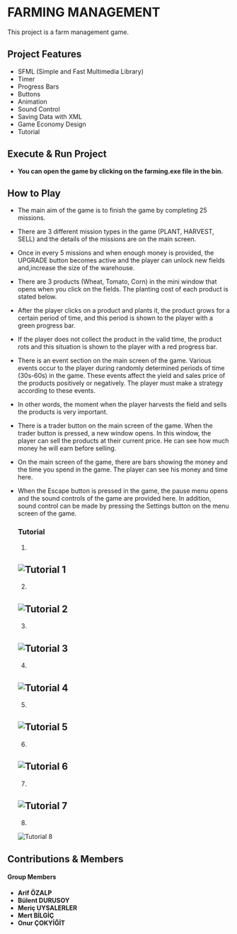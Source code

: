 # FARMING MANAGEMENT 


This project is a farm management game.

## Project Features
* SFML (Simple and Fast Multimedia Library)
* Timer
* Progress Bars
* Buttons
* Animation
* Sound Control 
* Saving Data with XML 
* Game Economy Design
* Tutorial

## Execute & Run Project


* **You can open the game by clicking on the farming.exe file in the bin.**
    

## How to Play 

* The main aim of the game is to finish the game by completing 25 missions.
* There are 3 different mission types in the game (PLANT, HARVEST, SELL) and the details of the missions are on the main screen.
* Once in every 5 missions and when enough money is provided, the UPGRADE button becomes active and the player can unlock new fields and,increase the size of the warehouse.
* There are 3 products (Wheat, Tomato, Corn) in the mini window that opens when you click on the fields. The planting cost of each product is stated below.
* After the player clicks on a product and plants it, the product grows for a certain period of time, and this period is shown to the player with a green progress bar.
* If the player does not collect the product in the valid time, the product rots and this situation is shown to the player with a red progress bar.
* There is an event section on the main screen of the game. Various events occur to the player during randomly determined periods of time (30s-60s) in the game. These events affect the yield and sales price of the products positively or negatively. The player must make a strategy according to these events.
* In other words, the moment when the player harvests the field and sells the products is very important.
* There is a trader button on the main screen of the game. When the trader button is pressed, a new window opens. In this window, the player can sell the products at their current price. He can see how much money he will earn before selling.
* On the main screen of the game, there are bars showing the money and the time you spend in the game. The player can see his money and time here.
* When the Escape button is pressed in the game, the pause menu opens and the sound controls of the game are provided here. In addition, sound control can be made by pressing the Settings button on the menu screen of the game.
  
    ### Tutorial
    
    1.  
     ![Tutorial 1](https://i.hizliresim.com/7wmjtpd.png)
     ---
    2. 
     ![Tutorial 2](https://i.hizliresim.com/djcelct.png)  
     ---               
    3. 
     ![Tutorial 3](https://i.hizliresim.com/hpvdzmz.png)
     ---     
    4. 
     ![Tutorial 4](https://i.hizliresim.com/gb4w79p.png)
     ---     
    5. 
     ![Tutorial 5](https://i.hizliresim.com/rdugt9i.png)
     ---     
    6. 
     ![Tutorial 6](https://i.hizliresim.com/54swyl6.png)
     ---     
    7. 
     ![Tutorial 7](https://i.hizliresim.com/sizicee.png)
     ---     
    8. 
     ![Tutorial 8](https://i.hizliresim.com/mt74sn8.png)
    


## Contributions & Members

   #### Group Members 
 * **Arif ÖZALP**
 * **Bülent DURUSOY**
 * **Meriç UYSALERLER**
 * **Mert BİLGİÇ**
 * **Onur ÇOKYİĞİT**

